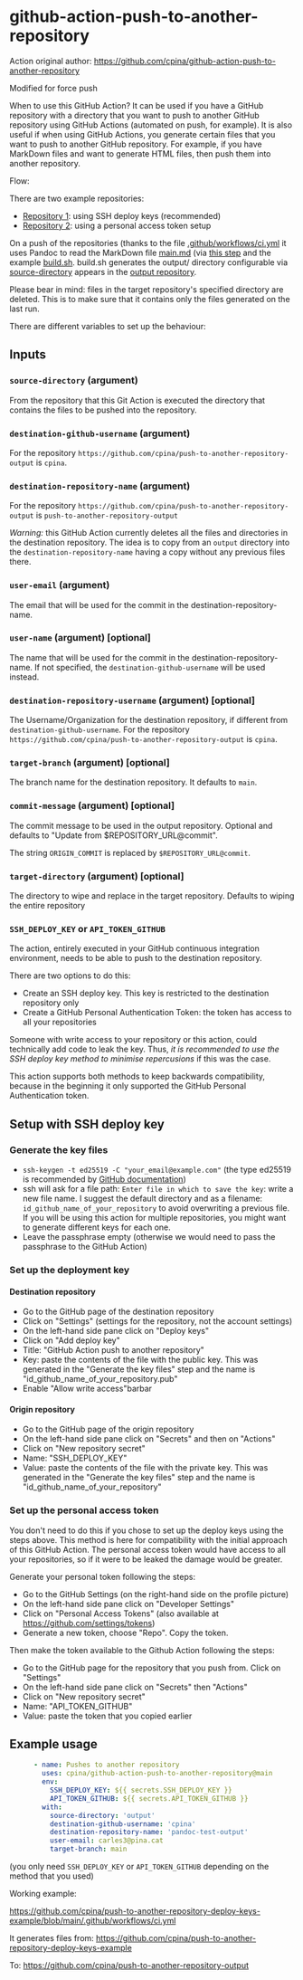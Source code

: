 # github-action-push-to-another-repository

Action original author: https://github.com/cpina/github-action-push-to-another-repository

Modified for force push

When to use this GitHub Action? It can be used if you have a GitHub repository with a directory that you want to push to another GitHub repository using GitHub Actions (automated on push, for example). It is also useful if when using GitHub Actions, you generate certain files that you want to push to another GitHub repository. For example, if you have MarkDown files and want to generate HTML files, then push them into another repository.

Flow:

There are two example repositories:
 * [Repository 1](https://github.com/cpina/push-to-another-repository-deploy-keys-example): using SSH deploy keys (recommended)
 * [Repository 2](https://github.com/cpina/push-to-another-repository-example): using a personal access token setup

On a push of the repositories (thanks to the file [.github/workflows/ci.yml](https://github.com/cpina/push-to-another-repository-deploy-keys-example/tree/main/.github/workflows) it uses Pandoc to read the MarkDown file [main.md](https://github.com/cpina/push-to-another-repository-deploy-ssh-example/blob/main/main.md) (via [this step](https://github.com/cpina/push-to-another-repository-example/blob/main/.github/workflows/ci.yml#L19) and the example [build.sh](https://github.com/cpina/push-to-another-repository-deploy-keys-example/blob/main/build.sh). build.sh generates the output/ directory configurable via [source-directory](https://github.com/cpina/push-to-another-repository-deploy-keys-example/blob/main/.github/workflows/ci.yml#L27) appears in the [output repository](https://github.com/cpina/push-to-another-repository-output).

Please bear in mind: files in the target repository's specified directory are deleted. This is to make sure that it contains only the files generated on the last run.

There are different variables to set up the behaviour:

## Inputs
### `source-directory` (argument)
From the repository that this Git Action is executed the directory that contains the files to be pushed into the repository.

### `destination-github-username` (argument)
For the repository `https://github.com/cpina/push-to-another-repository-output` is `cpina`.

### `destination-repository-name` (argument)
For the repository `https://github.com/cpina/push-to-another-repository-output` is `push-to-another-repository-output`

*Warning:* this GitHub Action currently deletes all the files and directories in the destination repository. The idea is to copy from an `output` directory into the `destination-repository-name` having a copy without any previous files there.

### `user-email` (argument)
The email that will be used for the commit in the destination-repository-name.

### `user-name` (argument) [optional]
The name that will be used for the commit in the destination-repository-name. If not specified, the `destination-github-username` will be used instead.

### `destination-repository-username` (argument) [optional]
The Username/Organization for the destination repository, if different from `destination-github-username`. For the repository `https://github.com/cpina/push-to-another-repository-output` is `cpina`.

### `target-branch` (argument) [optional]
The branch name for the destination repository. It defaults to `main`.

### `commit-message` (argument) [optional]
The commit message to be used in the output repository. Optional and defaults to "Update from $REPOSITORY_URL@commit".

The string `ORIGIN_COMMIT` is replaced by `$REPOSITORY_URL@commit`.

### `target-directory` (argument) [optional]
The directory to wipe and replace in the target repository.  Defaults to wiping the entire repository

### `SSH_DEPLOY_KEY` or `API_TOKEN_GITHUB`
The action, entirely executed in your GitHub continuous integration environment, needs to be able to push to the destination repository.

There are two options to do this:
 * Create an SSH deploy key. This key is restricted to the destination repository only
 * Create a GitHub Personal Authentication Token: the token has access to all your repositories

Someone with write access to your repository or this action, could technically add code to leak the key. Thus, *it is recommended to use the SSH deploy key method to minimise repercusions* if this was the case.

This action supports both methods to keep backwards compatibility, because in the beginning it only supported the GitHub Personal Authentication token.

## Setup with SSH deploy key
### Generate the key files

* `ssh-keygen -t ed25519 -C "your_email@example.com"` (the type ed25519 is recommended by [GitHub documentation](https://docs.github.com/en/authentication/connecting-to-github-with-ssh/generating-a-new-ssh-key-and-adding-it-to-the-ssh-agent#generating-a-new-ssh-key))
* ssh will ask for a file path: `Enter file in which to save the key`: write a new file name. I suggest the default directory and as a filename: `id_github_name_of_your_repository` to avoid overwriting a previous file. If you will be using this action for multiple repositories, you might want to generate different keys for each one. 
* Leave the passphrase empty (otherwise we would need to pass the passphrase to the GitHub Action)

### Set up the deployment key

#### Destination repository

* Go to the GitHub page of the destination repository
* Click on "Settings" (settings for the repository, not the account settings)
* On the left-hand side pane click on "Deploy keys"
* Click on "Add deploy key"
* Title: "GitHub Action push to another repository"
* Key: paste the contents of the file with the public key. This was generated in the "Generate the key files" step and the name is "id_github_name_of_your_repository.pub"
* Enable "Allow write access"barbar

#### Origin repository

* Go to the GitHub page of the origin repository
* On the left-hand side pane click on "Secrets" and then on "Actions"
* Click on "New repository secret"
* Name: "SSH_DEPLOY_KEY"
* Value: paste the contents of the file with the private key. This was generated in the "Generate the key files" step and the name is "id_github_name_of_your_repository"

### Set up the personal access token

You don't need to do this if you chose to set up the deploy keys using the steps above. This method is here for compatibility with the initial approach of this GitHub Action. The personal access token would have access to all your repositories, so if it were to be leaked the damage would be greater.

Generate your personal token following the steps:
* Go to the GitHub Settings (on the right-hand side on the profile picture)
* On the left-hand side pane click on "Developer Settings"
* Click on "Personal Access Tokens" (also available at https://github.com/settings/tokens)
* Generate a new token, choose "Repo". Copy the token.

Then make the token available to the Github Action following the steps:
* Go to the GitHub page for the repository that you push from. Click on "Settings"
* On the left-hand side pane click on "Secrets" then "Actions"
* Click on "New repository secret"
* Name: "API_TOKEN_GITHUB"
* Value: paste the token that you copied earlier

## Example usage
```yaml
      - name: Pushes to another repository
        uses: cpina/github-action-push-to-another-repository@main
        env:
          SSH_DEPLOY_KEY: ${{ secrets.SSH_DEPLOY_KEY }}
          API_TOKEN_GITHUB: ${{ secrets.API_TOKEN_GITHUB }}
        with:
          source-directory: 'output'
          destination-github-username: 'cpina'
          destination-repository-name: 'pandoc-test-output'
          user-email: carles3@pina.cat
          target-branch: main
```
(you only need `SSH_DEPLOY_KEY` or `API_TOKEN_GITHUB` depending on the method that you used)

Working example:

https://github.com/cpina/push-to-another-repository-deploy-keys-example/blob/main/.github/workflows/ci.yml

It generates files from:
https://github.com/cpina/push-to-another-repository-deploy-keys-example

To:
https://github.com/cpina/push-to-another-repository-output
